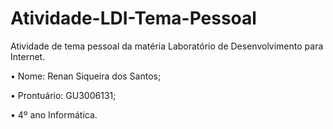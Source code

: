 # Atividade-LDI-Tema-Pessoal

Atividade de tema pessoal da matéria Laboratório de Desenvolvimento para Internet.

• Nome: Renan Siqueira dos Santos;

• Prontuário: GU3006131;

• 4º ano Informática.
